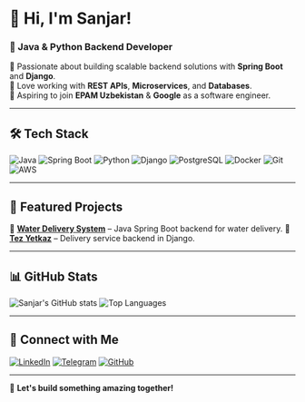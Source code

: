 # 👋 Hi, I'm Sanjar!

### 🚀 Java & Python Backend Developer

🔹 Passionate about building scalable backend solutions with **Spring Boot** and **Django**.  
🔹 Love working with **REST APIs**, **Microservices**, and **Databases**.  
🔹 Aspiring to join **EPAM Uzbekistan** & **Google** as a software engineer.  

---

## 🛠 Tech Stack
![Java](https://img.shields.io/badge/Java-ED8B00?style=for-the-badge&logo=java&logoColor=white)
![Spring Boot](https://img.shields.io/badge/Spring%20Boot-6DB33F?style=for-the-badge&logo=spring-boot&logoColor=white)
![Python](https://img.shields.io/badge/Python-3776AB?style=for-the-badge&logo=python&logoColor=white)
![Django](https://img.shields.io/badge/Django-092E20?style=for-the-badge&logo=django&logoColor=white)
![PostgreSQL](https://img.shields.io/badge/PostgreSQL-316192?style=for-the-badge&logo=postgresql&logoColor=white)
![Docker](https://img.shields.io/badge/Docker-2496ED?style=for-the-badge&logo=docker&logoColor=white)
![Git](https://img.shields.io/badge/Git-F05032?style=for-the-badge&logo=git&logoColor=white)
![AWS](https://img.shields.io/badge/AWS-232F3E?style=for-the-badge&logo=amazon-aws&logoColor=white)


---

## 📌 Featured Projects
🔹 **[Water Delivery System](https://github.com/SanjarIsmailov/water-delivery-pdp)** – Java Spring Boot backend for water delivery. 
🔹 **[Tez Yetkaz]()** – Delivery service backend in Django.  

---

## 📊 GitHub Stats
![Sanjar's GitHub stats](https://github-readme-stats.vercel.app/api?username=SanjarIsmailov&show_icons=true&theme=dark)
![Top Languages](https://github-readme-stats.vercel.app/api/top-langs/?username=SanjarIsmailov&layout=compact&theme=dark)

---

## 🔗 Connect with Me
[![LinkedIn](https://img.shields.io/badge/LinkedIn-0A66C2?style=for-the-badge&logo=linkedin&logoColor=white)](https://www.linkedin.com/in/sanjar-ismailov-931479302/)
[![Telegram](https://img.shields.io/badge/Telegram-26A5E4?style=for-the-badge&logo=telegram&logoColor=white)](https://t.me/IsmailovSanjar)
[![GitHub](https://img.shields.io/badge/GitHub-100000?style=for-the-badge&logo=github&logoColor=white)](https://github.com/SanjarIsmailov)

---

🚀 **Let's build something amazing together!**

